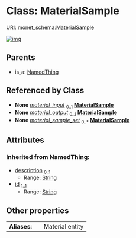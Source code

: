
# Class: MaterialSample




URI: [monet_schema:MaterialSample](http://example.com/monet_schema/MaterialSample)


[![img](https://yuml.me/diagram/nofunky;dir:TB/class/[NamedThing],[DissolvingProcess]-%20material_input%200..1>[MaterialSample&#124;description(i):string%20%3F;id(i):string],[MaterialSamplingProcess]-%20material_input%200..1>[MaterialSample],[ReactionActivity]-%20material_input%200..1>[MaterialSample],[DissolvingProcess]-%20material_output%200..1>[MaterialSample],[MaterialSamplingProcess]-%20material_output%200..1>[MaterialSample],[ReactionActivity]-%20material_output%200..1>[MaterialSample],[Database]++-%20material_sample_set%200..*>[MaterialSample],[NamedThing]^-[MaterialSample],[ReactionActivity],[MaterialSamplingProcess],[DissolvingProcess],[Database])](https://yuml.me/diagram/nofunky;dir:TB/class/[NamedThing],[DissolvingProcess]-%20material_input%200..1>[MaterialSample&#124;description(i):string%20%3F;id(i):string],[MaterialSamplingProcess]-%20material_input%200..1>[MaterialSample],[ReactionActivity]-%20material_input%200..1>[MaterialSample],[DissolvingProcess]-%20material_output%200..1>[MaterialSample],[MaterialSamplingProcess]-%20material_output%200..1>[MaterialSample],[ReactionActivity]-%20material_output%200..1>[MaterialSample],[Database]++-%20material_sample_set%200..*>[MaterialSample],[NamedThing]^-[MaterialSample],[ReactionActivity],[MaterialSamplingProcess],[DissolvingProcess],[Database])

## Parents

 *  is_a: [NamedThing](NamedThing.md)

## Referenced by Class

 *  **None** *[material_input](material_input.md)*  <sub>0..1</sub>  **[MaterialSample](MaterialSample.md)**
 *  **None** *[material_output](material_output.md)*  <sub>0..1</sub>  **[MaterialSample](MaterialSample.md)**
 *  **None** *[material_sample_set](material_sample_set.md)*  <sub>0..\*</sub>  **[MaterialSample](MaterialSample.md)**

## Attributes


### Inherited from NamedThing:

 * [description](description.md)  <sub>0..1</sub>
     * Range: [String](types/String.md)
 * [id](id.md)  <sub>1..1</sub>
     * Range: [String](types/String.md)

## Other properties

|  |  |  |
| --- | --- | --- |
| **Aliases:** | | Material entity |

